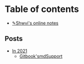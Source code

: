 # Table of contents

- [✎Shwvi's online notes](README.md)

## Posts

- [In 2021]()
  - [Gitbook'smdSupport](/posts/DoesGitbookSupport?.md)
